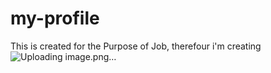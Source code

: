 # my-profile
This is created for the Purpose of Job,
therefour i'm creating 
![Uploading image.png…]()
